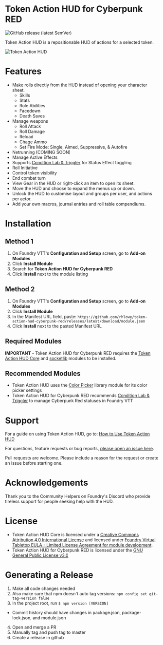 # Token Action HUD for Cyberpunk RED

![GitHub release (latest SemVer)](https://img.shields.io/github/v/release/rhlowe/token-action-hud-cyberpunk-red)

Token Action HUD is a repositionable HUD of actions for a selected token.

![Token Action HUD](static/tah.gif)

# Features

- Make rolls directly from the HUD instead of opening your character sheet.
  - Skills
  - Stats
  - Role Abilities
  - Facedown
  - Death Saves
- Manage weapons
  - Roll Attack
  - Roll Damage
  - Reload
  - Chage Ammo
  - Set Fire Mode: Single, Aimed, Suppressive, & Autofire
- Netrunning (COMING SOON)
- Manage Active Effects
- Supports [Condition Lab & Triggler](https://foundryvtt.com/packages/condition-lab-triggler) for Status Effect toggling
- Roll Initiative
- Control token visibility
- End combat turn
- View Gear in the HUD or right-click an item to open its sheet.
- Move the HUD and choose to expand the menus up or down.
- Unlock the HUD to customise layout and groups per user, and actions per actor.
- Add your own macros, journal entries and roll table compendiums.

# Installation

## Method 1

1. On Foundry VTT's **Configuration and Setup** screen, go to **Add-on Modules**
2. Click **Install Module**
3. Search for **Token Action HUD for Cyberpunk RED**
4. Click **Install** next to the module listing

## Method 2

1. On Foundry VTT's **Configuration and Setup** screen, go to **Add-on Modules**
2. Click **Install Module**
3. In the Manifest URL field, paste: `https://github.com/rhlowe/token-action-hud-cyberpunk-red/releases/latest/download/module.json`
4. Click **Install** next to the pasted Manifest URL

## Required Modules

**IMPORTANT** - Token Action HUD for Cyberpunk RED requires the [Token Action HUD Core](https://foundryvtt.com/packages/token-action-hud-core) and [socketlib](https://foundryvtt.com/packages/socketlib) modules to be installed.

## Recommended Modules

- Token Action HUD uses the [Color Picker](https://foundryvtt.com/packages/color-picker) library module for its color picker settings
- Token Action HUD for Cyberpunk RED recommends [Condition Lab & Triggler](https://foundryvtt.com/packages/condition-lab-triggler) to manage Cyberpunk Red statuses in Foundry VTT

# Support

For a guide on using Token Action HUD, go to: [How to Use Token Action HUD](https://github.com/Larkinabout/fvtt-token-action-hud-core/wiki/How-to-Use-Token-Action-HUD)

For questions, feature requests or bug reports, [please open an issue here](https://github.com/rhlowe/token-action-hud-cyberpunk-red/issues).

Pull requests are welcome. Please include a reason for the request or create an issue before starting one.

# Acknowledgements

Thank you to the Community Helpers on Foundry's Discord who provide tireless support for people seeking help with the HUD.

# License

- Token Action HUD Core is licensed under a [Creative Commons Attribution 4.0 International License](https://creativecommons.org/licenses/by/4.0/) and licensed under [Foundry Virtual Tabletop EULA - Limited License Agreement for module development](https://foundryvtt.com/article/license/).
- Token Action HUD for Cyberpunk RED is licensed under the [GNU General Public License v3.0](./LICENSE)

# Generating a Release

1. Make all code changes needed
2. Also make sure that npm doesn't auto tag versions: `npm config set git-tag-version false`
3. In the project root, run `$ npm version [VERSION]`

- Commit history should have changes in package.json, package-lock.json, and module.json

4. Open and merge a PR
5. Manually tag and push tag to master
6. Create a release in github
